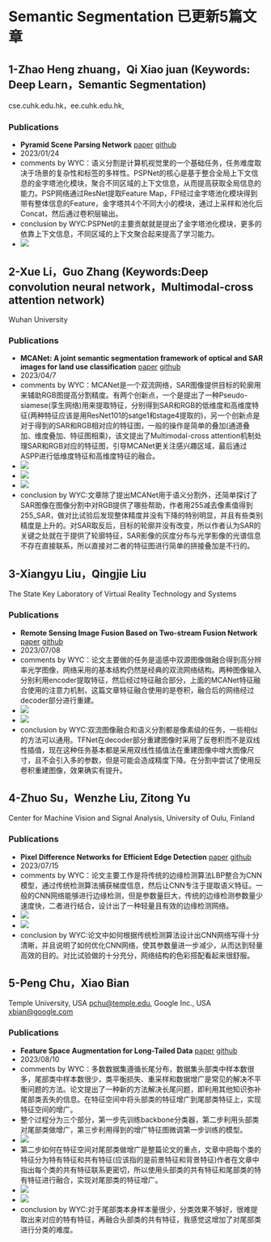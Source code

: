 # Semantic Segmentation 已更新5篇文章

## 1-Zhao Heng zhuang，Qi Xiao juan (Keywords: Deep Learn，Semantic Segmentation)

cse.cuhk.edu.hk，ee.cuhk.edu.hk,

### Publications

   - **Pyramid Scene Parsing Network**   [paper](https://arxiv.org/abs/1612.01105)  [github](https://github.com/hszhao/semseg)
   - 2023/01/24
   - comments by WYC：语义分割是计算机视觉里的一个基础任务，任务难度取决于场景的复杂性和标签的多样性。PSPNet的核心是基于整合全局上下文信息的金字塔池化模块，聚合不同区域的上下文信息，从而提高获取全局信息的能力。PSP网络通过ResNet提取Feature Map，FP经过金字塔池化模块得到带有整体信息的Feature，金字塔共4个不同大小的模块，通过上采样和池化后Concat，然后通过卷积层输出。
   - conclusion by WYC:PSPNet的主要贡献就是提出了金字塔池化模块，更多的依靠上下文信息，不同区域的上下文聚合起来提高了学习能力。
   - ![](./images/pspnet1.jpg)

## 2-Xue Li，Guo Zhang (Keywords:Deep convolution neural network，Multimodal-cross attention network)

Wuhan University

### Publications

   - **MCANet: A joint semantic segmentation framework of optical and SAR images for land use classification**   [paper](https://www.sciencedirect.com/science/article/pii/S0303243421003457)  [github](https://github.com/yisun98/SOLC)
   - 2023/04/7
   - comments by WYC：MCANet是一个双流网络，SAR图像提供目标的轮廓用来辅助RGB图提高分割精度。有两个创新点，一个是提出了一种Pseudo-siamese(孪生网络)用来提取特征，分别得到SAR和RGB的低维度和高维度特征(两种特征应该是用ResNet101的satge1和stage4提取的)，另一个创新点是对于得到的SAR和RGB相对应的特征图，一般的操作是简单的叠加(通道叠加、维度叠加、特征图相乘)，该文提出了Multimodal-cross attention机制处理SAR和RGB对应的特征图，引导MCANet更关注感兴趣区域，最后通过ASPP进行低维度特征和高维度特征的融合。
   - ![](./images/MCANet_model.jpg)
   - ![](./images/MCANet_encoder.jpg)
   - ![](./images/MCANet_attention.jpg)
   - conclusion by WYC:文章除了提出MCANet用于语义分割外，还简单探讨了SAR图像在图像分割中对RGB提供了哪些帮助，作者用255减去像素值得到255_SAR，做对比试验后发现整体精度并没有下降的特别明显，并且有些类别精度是上升的。对SAR取反后，目标的轮廓并没有改变，所以作者认为SAR的关键之处就在于提供了轮廓特征，SAR影像的灰度分布与光学影像的光谱信息不存在直接联系，所以直接对二者的特征图进行简单的拼接叠加是不行的。

## 3-Xiangyu Liu，Qingjie Liu

The State Key Laboratory of Virtual Reality Technology and Systems

### Publications

   - **Remote Sensing Image Fusion Based on Two-stream Fusion Network**   [paper](https://www.sciencedirect.com/science/article/pii/S1566253517308060)  [github](https://github.com/huangshanshan33/Remote_Sensing_Image_Fusion/tree/main)
   - 2023/07/08
   - comments by WYC：论文主要做的任务是遥感中双源图像做融合得到高分辨率光学图像，网络采用的基本结构仍然是经典的双流网络结构。两种图像输入分别利用encoder提取特征，然后经过特征融合部分，上面的MCANet特征融合使用的注意力机制，这篇文章特征融合使用的是卷积，融合后的网络经过decoder部分进行重建。
   - ![](./images/tf1.png)
   - ![](./images/tf2.png)
   - conclusion by WYC:双流图像融合和语义分割都是像素级的任务，一些相似的方法可以通用。TFNet在decoder部分重建图像时采用了反卷积而不是双线性插值，现在这种任务基本都是采用双线性插值法在重建图像中增大图像尺寸，且不会引入多的参数，但是可能会造成精度下降。在分割中尝试了使用反卷积重建图像，效果确实有提升。
   
## 4-Zhuo Su，Wenzhe Liu, Zitong Yu

Center for Machine Vision and Signal Analysis, University of Oulu, Finland

### Publications

   - **Pixel Difference Networks for Efficient Edge Detection**   [paper](https://openaccess.thecvf.com/content/ICCV2021/papers/Su_Pixel_Difference_Networks_for_Efficient_Edge_Detection_ICCV_2021_paper.pdf)  [github](https://github.com/hellozhuo/pidinet)
   - 2023/07/15
   - comments by WYC：论文主要工作是将传统的边缘检测算法LBP整合为CNN模型，通过传统检测算法捕获梯度信息，然后让CNN专注于提取语义特征。一般的CNN网络能够进行边缘检测，但是参数量巨大，传统的边缘检测参数量少速度快，二者进行结合，设计出了一种轻量且有效的边缘检测网络。
   - ![](./images/pidi_1.png)
   - ![](./images/pidi_2.png)
   - conclusion by WYC:论文中如何根据传统检测算法设计出CNN网络写得十分清晰，并且说明了如何优化CNN网络，使其参数量进一步减少，从而达到轻量高效的目的。对比试验做的十分充分，网络结构的色彩搭配看起来很舒服。

## 5-Peng Chu，Xiao Bian

Temple University, USA pchu@temple.edu, Google Inc., USA xbian@google.com

### Publications

   - **Feature Space Augmentation for Long-Tailed Data**   [paper](https://arxiv.org/pdf/2008.03673.pdf)  [github](https://github.com/SSRSGJYD/Feature-Space-Augmentation-for-Long-Tailed-Data/tree/main)
   - 2023/08/10
   - comments by WYC：多数数据集遵循长尾分布，数据集头部类中样本数很多，尾部类中样本数很少，类平衡损失、重采样和数据增广是常见的解决不平衡问题的方法。论文提出了一种新的方法解决长尾问题，即利用其他知识弥补尾部类丢失的信息。在特征空间中将头部类的特征增广到尾部类特征上，实现特征空间的增广。
   - 整个过程分为三个部分，第一步先训练backbone分类器，第二步利用头部类对尾部类做增广，第三步利用得到的增广特征图微调第一步训练的模型。
   - ![](./images/FSA_2.png)
   - 第二步如何在特征空间对尾部类做增广是整篇论文的重点，文章中把每个类的特征分为特有特征和共有特征(应该指的是前景特征和背景特征)作者在文章中指出每个类的共有特征联系更密切，所以使用头部类的共有特征和尾部类的特有特征进行融合，实现对尾部类的特征增广。
   - ![](./images/FSA_1.png)
   - ![](./images/FSA_3.png)
   - conclusion by WYC:对于尾部类本身样本量很少，分类效果不够好，很难提取出来对应的特有特征，再融合头部类的共有特征，我感觉这增加了对尾部类进行分类的难度。
